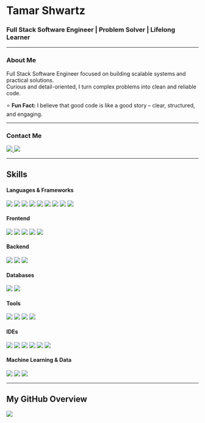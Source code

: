 # Tamar Shwartz
### Full Stack Software Engineer | Problem Solver | Lifelong Learner

---

### About Me
Full Stack Software Engineer focused on building scalable systems and practical solutions.  
Curious and detail-oriented, I turn complex problems into clean and reliable code. 

⭐ **Fun Fact:** I believe that good code is like a good story – clear, structured, and engaging.

---

### Contact Me
<p align="left">
  <a href="https://github.com/tamarGeduld">
    <img src="https://skillicons.dev/icons?i=github" />
  </a>
  <a href="mailto:tamar0556775210@gmail.com">
    <img src="https://skillicons.dev/icons?i=gmail" />
  </a>
</p>

---

## Skills

#### Languages & Frameworks
<p align="left">
  <img src="https://skillicons.dev/icons?i=cs" />
  <img src="https://skillicons.dev/icons?i=java" />
  <img src="https://skillicons.dev/icons?i=python" />
  <img src="https://skillicons.dev/icons?i=js" />
  <img src="https://skillicons.dev/icons?i=ts" />
  <img src="https://skillicons.dev/icons?i=html" />
  <img src="https://skillicons.dev/icons?i=css" />
  <img src="https://skillicons.dev/icons?i=c" />
  <img src="https://skillicons.dev/icons?i=cpp" />
</p>

#### Frontend
<p align="left">
  <img src="https://skillicons.dev/icons?i=react" />
  <img src="https://skillicons.dev/icons?i=angular" />
  <img src="https://skillicons.dev/icons?i=materialui" />
  <img src="https://skillicons.dev/icons?i=redux" />
  <img src="https://skillicons.dev/icons?i=tailwind" />
</p>

#### Backend
<p align="left">
  <img src="https://skillicons.dev/icons?i=dotnet" />
  <img src="https://skillicons.dev/icons?i=spring" />
  <img src="https://skillicons.dev/icons?i=express" />
</p>

#### Databases
<p align="left">
  <img src="https://skillicons.dev/icons?i=sql" />
  <img src="https://skillicons.dev/icons?i=mongodb" />
</p>

#### Tools
<p align="left">
  <img src="https://skillicons.dev/icons?i=git" />
  <img src="https://skillicons.dev/icons?i=github" />
  <img src="https://skillicons.dev/icons?i=postman" />
  <img src="https://skillicons.dev/icons?i=swagger" />
</p>

#### IDEs
<p align="left">
  <img src="https://skillicons.dev/icons?i=visualstudio" />
  <img src="https://skillicons.dev/icons?i=vscode" />
  <img src="https://skillicons.dev/icons?i=eclipse" />
  <img src="https://skillicons.dev/icons?i=idea" />
  <img src="https://skillicons.dev/icons?i=pycharm" />
  <img src="https://skillicons.dev/icons?i=ssms" />
</p>

#### Machine Learning & Data
<p align="left">
  <img src="https://img.shields.io/badge/Numpy-013243?style=flat&logo=numpy&logoColor=white" />
  <img src="https://img.shields.io/badge/Pandas-150458?style=flat&logo=pandas&logoColor=white" />
  <img src="https://img.shields.io/badge/Matplotlib-11557C?style=flat&logo=matplotlib&logoColor=white" />
</p>

---

## My GitHub Overview
<p align="left">
  <img src="https://github-readme-stats.vercel.app/api/top-langs/?username=tamarGeduld&layout=compact&theme=light" />
</p>
